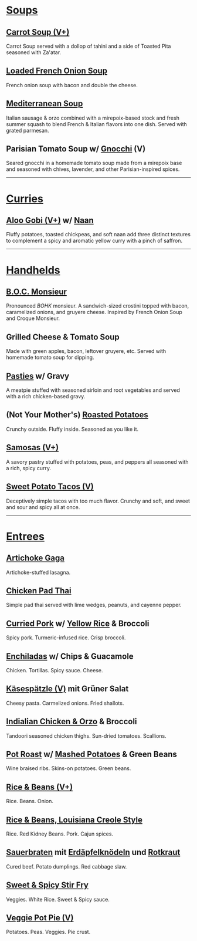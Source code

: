 
# [Soups](recipes/soups.md)


## [Carrot Soup (V+)](recipes/soups.md#carrot-soup)

Carrot Soup served with a dollop of tahini and a side of Toasted Pita seasoned with Za'atar.


## [Loaded French Onion Soup](recipes/soups.md#loaded-french-onion-soup)

French onion soup with bacon and double the cheese.


## [Mediterranean Soup](recipes/soups.md#mediterranean-soup)

Italian sausage & orzo combined with a mirepoix-based stock and fresh summer squash to blend French & Italian flavors into one dish. Served with grated parmesan.


## Parisian Tomato Soup w/ [Gnocchi](recipes/sides.md#gnocchi) (V)

Seared gnocchi in a homemade tomato soup made from a mirepoix base and seasoned with chives, lavender, and other Parisian-inspired spices.


---

# [Curries](recipes/curries.md)


## [Aloo Gobi (V+)](recipes/curries.md#aloo-gobi) w/ [Naan](recipes/breads.md#naan)

Fluffy potatoes, toasted chickpeas, and soft naan add three distinct textures to complement a spicy and aromatic yellow curry with a pinch of saffron.


---

# [Handhelds](recipes/handhelds.md)


## [B.O.C. Monsieur](recipes/handhelds.md#boc-monsieur)

Pronounced *BOHK* monsieur. A sandwich-sized crostini topped with bacon, caramelized onions, and gruyere cheese. Inspired by French Onion Soup and Croque Monsieur.


## Grilled Cheese & Tomato Soup

Made with green apples, bacon, leftover gruyere, etc. Served with homemade tomato soup for dipping.


## [Pasties](recipes/handhelds.md#pasties) w/ Gravy

A meatpie stuffed with seasoned sirloin and root vegetables and served with a rich chicken-based gravy.


## (Not Your Mother's) [Roasted Potatoes](recipes/sides.md#roasted-potatoes)

Crunchy outside. Fluffy inside. Seasoned as you like it.


## [Samosas (V+)](recipes/handhelds.md#samosas)

A savory pastry stuffed with potatoes, peas, and peppers all seasoned with a rich, spicy curry.


## [Sweet Potato Tacos (V)](recipes/handhelds.md#sweet-potato-tacos)

Deceptively simple tacos with too much flavor. Crunchy and soft, and sweet and sour and spicy all at once.


---

# [Entrees](recipes/entrees.md)


## [Artichoke Gaga](recipes/entrees.md#artichoke-gaga)

Artichoke-stuffed lasagna.


## [Chicken Pad Thai](recipes/entrees.md#chicken-pad-thai)

Simple pad thai served with lime wedges, peanuts, and cayenne pepper.


## [Curried Pork](recipes/entrees.md#curried-pork) w/ [Yellow Rice](recipes/sides.md#yellow-rice) & Broccoli

Spicy pork. Turmeric-infused rice. Crisp broccoli.


## [Enchiladas](recipes/entrees.md#enchiladas) w/ Chips & Guacamole

Chicken. Tortillas. Spicy sauce. Cheese.


## [Käsespätzle (V)](recipes/entrees.md#kasespatzle) mit Grüner Salat

Cheesy pasta. Carmelized onions. Fried shallots.


## [Indialian Chicken & Orzo](recipes/entrees.md#indialian-chicken-orzo) & Broccoli

Tandoori seasoned chicken thighs. Sun-dried tomatoes. Scallions.


## [Pot Roast](recipes/entrees.md#pot-roast) w/ [Mashed Potatoes](recipes/sides.md#mashed-potatoes) & Green Beans

Wine braised ribs. Skins-on potatoes. Green beans.


## [Rice & Beans (V+)](recipes/entrees.md#rice-beans)

Rice. Beans. Onion.


## [Rice & Beans, Louisiana Creole Style](recipes/entrees.md#rice-beans-louisiana-creole-style)

Rice. Red Kidney Beans. Pork. Cajun spices.


## [Sauerbraten](recipes/entrees.md#sauerbraten) mit [Erdäpfelknödeln](recipes/sides.md#potato-dumplings) und [Rotkraut](recipes/sides.md#rotkraut)

Cured beef. Potato dumplings. Red cabbage slaw.


## [Sweet & Spicy Stir Fry](recipes/entrees.md#stir-fry)

Veggies. White Rice. Sweet & Spicy sauce.


## [Veggie Pot Pie (V)](recipes/entrees.md#veggie-pot-pie)

Potatoes. Peas. Veggies. Pie crust.
